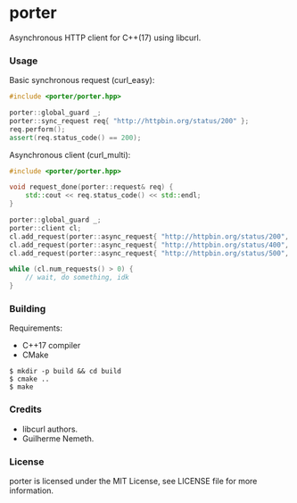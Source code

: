 # porter

Asynchronous HTTP client for C++(17) using libcurl.

### Usage

Basic synchronous request (curl_easy):

```c++
#include <porter/porter.hpp>

porter::global_guard _;
porter::sync_request req{ "http://httpbin.org/status/200" };
req.perform();
assert(req.status_code() == 200);
```

Asynchronous client (curl_multi):

```c++
#include <porter/porter.hpp>

void request_done(porter::request& req) {
    std::cout << req.status_code() << std::endl;
}

porter::global_guard _;
porter::client cl;
cl.add_request(porter::async_request{ "http://httpbin.org/status/200", request_done });
cl.add_request(porter::async_request{ "http://httpbin.org/status/400", request_done });
cl.add_request(porter::async_request{ "http://httpbin.org/status/500", request_done });

while (cl.num_requests() > 0) {
    // wait, do something, idk
}
```

### Building

Requirements:

- C++17 compiler
- CMake

```
$ mkdir -p build && cd build
$ cmake ..
$ make
```

### Credits

- libcurl authors.
- Guilherme Nemeth.

### License

porter is licensed under the MIT License, see LICENSE file for more information.